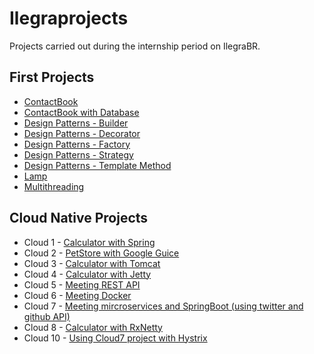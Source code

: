 # Ilegraprojects
Projects carried out during the internship period on IlegraBR.

## First Projects

* [ContactBook](https://github.com/costacarol/ilegraprojects/tree/master/meus-primeiros-projetos/ContactBook)
* [ContactBook with Database](https://github.com/costacarol/ilegraprojects/tree/master/meus-primeiros-projetos/ContactBookWithDatabase)
* [Design Patterns - Builder](https://github.com/costacarol/ilegraprojects/tree/master/meus-primeiros-projetos/DesignPatternBuilder)
* [Design Patterns - Decorator](https://github.com/costacarol/ilegraprojects/tree/master/meus-primeiros-projetos/DesignPatternDecorator)
* [Design Patterns - Factory](https://github.com/costacarol/ilegraprojects/tree/master/meus-primeiros-projetos/DesignPatternFactory)
* [Design Patterns - Strategy](https://github.com/costacarol/ilegraprojects/tree/master/meus-primeiros-projetos/DesignPatternStrategy)
* [Design Patterns - Template Method](https://github.com/costacarol/ilegraprojects/tree/master/meus-primeiros-projetos/DesignPatternTemplateMethod)
* [Lamp](https://github.com/costacarol/ilegraprojects/tree/master/meus-primeiros-projetos/LampWithTests)
* [Multithreading](https://github.com/costacarol/ilegraprojects/tree/master/meus-primeiros-projetos/Multithreading)

## Cloud Native Projects

* Cloud 1 - [Calculator with Spring](https://github.com/costacarol/ilegraprojects/tree/master/cloud-native-projects/CloudTema1/)
* Cloud 2 - [PetStore with Google Guice](https://github.com/costacarol/ilegraprojects/tree/master/cloud-native-projects/CloudTema2)
* Cloud 3 - [Calculator with Tomcat](https://github.com/costacarol/ilegraprojects/tree/master/cloud-native-projects/CloudTema3)
* Cloud 4 - [Calculator with Jetty](https://github.com/costacarol/ilegraprojects/tree/master/cloud-native-projects/CloudTema4)
* Cloud 5 - [Meeting REST API](https://github.com/costacarol/ilegraprojects/tree/master/cloud-native-projects/TemaCloud5)
* Cloud 6 - [Meeting Docker](https://github.com/costacarol/ilegraprojects/tree/master/cloud-native-projects/CloudTema6)
* Cloud 7 - [Meeting mircroservices and SpringBoot (using twitter and github API)](https://github.com/costacarol/ilegraprojects/tree/master/cloud-native-projects/CloudTema7)
* Cloud 8 - [Calculator with RxNetty](https://github.com/costacarol/ilegraprojects/tree/master/cloud-native-projects/CloudTema8)
* Cloud 10 - [Using Cloud7 project with Hystrix](https://github.com/costacarol/ilegraprojects/tree/master/cloud-native-projects/CloudTema8)
